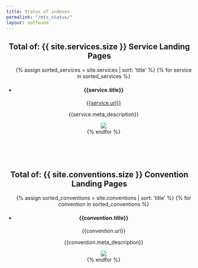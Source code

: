 ```yaml
---
title: Status of indexes
permalink: "/mts_status/"
layout: notfound
---
```


<header id="pageNotFound">
<h2>Total of: {{ site.services.size }} Service Landing Pages</h2>
<ul class="mts_status">
  {% assign sorted_services = site.services | sort: 'title' %}
  {% for service in sorted_services %}
  <li>
  <h4>{{service.title}}</h4>
  <span><a href="{{service.url}}">{{service.url}}</a></span>
  <p> {{service.meta_description}}</p>
  <img src="../assets/img/services/{{service.image}}"> 
  </li>
  {% endfor %}
</ul>
<br><br><br>
<h2>Total of: {{ site.conventions.size }} Convention Landing Pages</h2>
<ul class="mts_status">
  {% assign sorted_conventions = site.conventions | sort: 'title' %}
  {% for convention in sorted_conventions %}
  <li>
  <h4>{{convention.title}}</h4>
  <span>{{convention.url}}</span>
  <p> {{convention.meta_description}}</p>
  <img src="../assets/img/conventions/{{convention.logo}}"> 
  </li>
  {% endfor %}
</ul>
</header>
